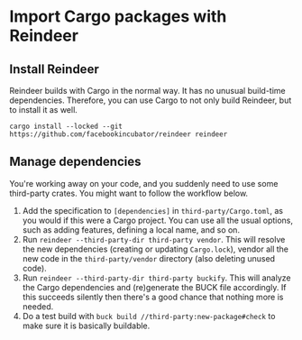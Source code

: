 # Import Cargo packages with Reindeer

## Install Reindeer

Reindeer builds with Cargo in the normal way. It has no unusual build-time dependencies. Therefore, you can use Cargo to not only build Reindeer, but to install it as well.

```
cargo install --locked --git https://github.com/facebookincubator/reindeer reindeer
```

## Manage dependencies

You're working away on your code, and you suddenly need to use some third-party crates. You might want to follow the workflow below.

1. Add the specification to `[dependencies]` in `third-party/Cargo.toml`, as you would if this were a Cargo project. You can use all the usual options, such as adding features, defining a local name, and so on.
2. Run `reindeer --third-party-dir third-party vendor`. This will resolve the new dependencies (creating or updating `Cargo.lock`), vendor all the new code in the `third-party/vendor` directory (also deleting unused code).
3. Run `reindeer --third-party-dir third-party buckify`. This will analyze the Cargo dependencies and (re)generate the BUCK file accordingly. If this succeeds silently then there's a good chance that nothing more is needed.
4. Do a test build with `buck build //third-party:new-package#check` to make sure it is basically buildable.

<!-- test -->